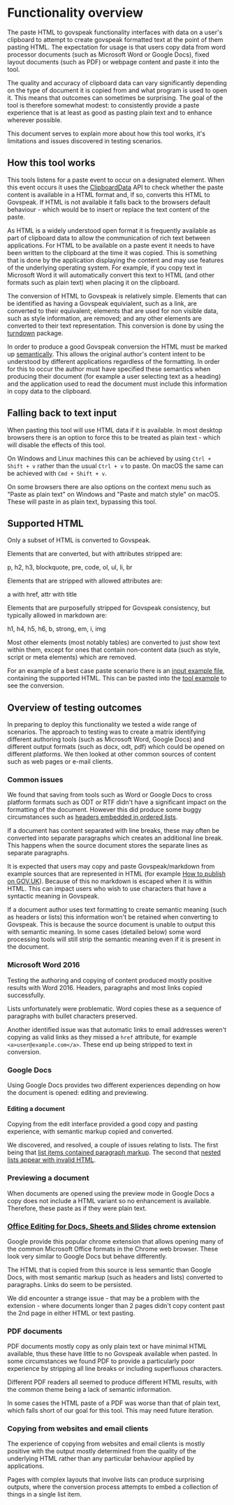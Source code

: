 # Functionality overview

The paste HTML to govspeak functionality interfaces with data on a user's
clipboard to attempt to create govspeak formatted text at the point of them
pasting HTML. The expectation for usage is that users copy data from
word processor documents (such as Microsoft Word or Google Docs),
fixed layout documents (such as PDF) or webpage content and paste it into the
tool.

The quality and accuracy of clipboard data can vary significantly depending on
the type of document it is copied from and what program is used to open it.
This means that outcomes can sometimes be surprising. The goal of the tool is
therefore somewhat modest: to consistently provide a paste experience that is
at least as good as pasting plain text and to enhance wherever possible.

This document serves to explain more about how this tool works, it's limitations
and issues discovered in testing scenarios.

## How this tool works

This tools listens for a paste event to occur on a designated element. When
this event occurs it uses the [ClipboardData][] API to check whether the paste
content is available in a HTML format and, if so, converts this HTML to
Govspeak. If HTML is not available it falls back to the browsers default
behaviour - which would be to insert or replace the text content of the paste.

As HTML is a widely understood open format it is frequently available as part
of clipboard data to allow the communication of rich text between applications.
For HTML to be available on a paste event it needs to have been written to the
clipboard at the time it was copied. This is something that is done by the
application displaying the content and may use features of the underlying
operating system. For example, if you copy text in Microsoft Word it will
automatically convert this text to HTML (and other formats such as plain text)
when placing it on the clipboard.

The conversion of HTML to Govspeak is relatively simple. Elements that can be
identified as having a Govspeak equivialent, such as a link, are converted to
their equivalent; elements that are used for non visible data, such as style
information, are removed; and any other elements are converted to their text
representation. This conversion is done by using the [turndown] package.

In order to produce a good Govspeak conversion the HTML must be marked up
[semantically][semantic-html]. This allows the original author's content intent
to be understood by different applications regardless of the formatting. In
order for this to occur the author must have specified these semantics when
producing their document (for example a user selecting text as a heading) and
the application used to read the document must include this information in
copy data to the clipboard.

## Falling back to text input

When pasting this tool will use HTML data if it is available. In most desktop
browsers there is an option to force this to be treated as plain text - which
will disable the effects of this tool.

On Windows and Linux machines this can be achieved by using `Ctrl + Shift + v`
rather than the usual `Ctrl + v` to paste. On macOS the same can be achieved
with `Cmd + Shift + v`.

On some browsers there are also options on the context menu such as "Paste as
plain text" on Windows and "Paste and match style" on macOS. These will paste
in as plain text, bypassing this tool.

## Supported HTML

Only a subset of HTML is converted to Govspeak.

Elements that are converted, but with attributes stripped are:

p, h2, h3, blockquote, pre, code, ol, ul, li, br

Elements that are stripped with allowed attributes are:

a with href, attr with title

Elements that are purposefully stripped for Govspeak consistency, but typically
allowed in markdown are:

h1, h4, h5, h6, b, strong, em, i, img

Most other elements (most notably tables) are converted to just show text
within them, except for ones that contain non-content data (such as style,
script or meta elements) which are removed.

For an example of a best case paste scenario there is an [input example file][],
containing the supported HTML. This can be pasted into the [tool example][]
to see the conversion.

## Overview of testing outcomes

In preparing to deploy this functionality we tested a wide range of scenarios.
The approach to testing was to create a matrix identifying different
authoring tools (such as Microsoft Word, Google Docs) and different output formats
(such as docx, odt, pdf) which could be opened on different platforms. We then
looked at other common sources of content such as web pages or e-mail clients.

### Common issues

We found that saving from tools such as Word or Google Docs to cross platform
formats such as ODT or RTF didn't have a significant impact on the formatting
of the document. However this did produce some buggy circumstances such as
[headers embedded in ordered lists][headers-in-ordered-lists].

If a document has content separated with line breaks, these may often be
converted into separate paragraphs which creates an additional line break. This
happens when the source document stores the separate lines as separate
paragraphs.

It is expected that users may copy and paste Govspeak/markdown from example
sources that are represented in HTML (for example [How to publish on GOV.UK][]).
Because of this no markdown is escaped when it is within HTML. This can impact
users who wish to use characters that have a syntactic meaning in Govspeak.

If a document author uses text formatting to create semantic meaning (such as
headers or lists) this information won't be retained when converting
to Govspeak. This is because the source document is unable to output this with
semantic meaning. In some cases (detailed below) some word processing tools
will still strip the semantic meaning even if it is present in the document.

### Microsoft Word 2016

Testing the authoring and copying of content produced mostly positive results
with Word 2016. Headers, paragraphs and most links copied successfully.

Lists unfortunately were problematic. Word copies these as a sequence of
paragraphs with bullet characters preserved.

Another identified issue was that automatic links to email addresses weren't
copying as valid links as they missed a `href` attribute, for example
`<a>user@example.com</a>`. These end up being stripped to text in conversion.

### Google Docs

Using Google Docs provides two different experiences depending on how the
document is opened: editing and previewing.

#### Editing a document

Copying from the edit interface provided a good copy and pasting experience,
with semantic markup copied and converted.

We discovered, and resolved, a couple of issues relating to lists. The first
being that [list items contained paragraph markup][li-paragraph]. The
second that [nested lists appear with invalid HTML][gdocs-list-workaround].

### Previewing a document

When documents are opened using the preview mode in Google Docs a copy does not
include a HTML variant so no enhancement is available. Therefore, these paste
as if they were plain text.

### [Office Editing for Docs, Sheets and Slides][office-extension] chrome extension

Google provide this popular chrome extension that allows opening many of the
common Microsoft Office formats in the Chrome web browser. These look very
similar to Google Docs but behave differently.

The HTML that is copied from this source is less semantic than Google Docs,
with most semantic markup (such as headers and lists) converted to paragraphs.
Links do seem to be persisted.

We did encounter a strange issue - that may be a problem with the extension -
where documents longer than 2 pages didn't copy content past the 2nd page in
either HTML or text pasting.

### PDF documents

PDF documents mostly copy as only plain text or have minimal
HTML available, thus these have little to no Govspeak available when
pasted. In some circumstances we found PDF to provide a particularly poor
experience by stripping all line breaks or including superfluous characters.

Different PDF readers all seemed to produce different HTML results, with the
common theme being a lack of semantic information.

In some cases the HTML paste of a PDF was worse than that of plain text, which
falls short of our goal for this tool. This may need future iteration.

### Copying from websites and email clients

The experience of copying from websites and email clients is mostly positive
with the output mostly determined from the quality of the underlying HTML
rather than any particular behaviour applied by applications.

Pages with complex layouts that involve lists can produce surprising outputs,
where the conversion process attempts to embed a collection of things in a
single list item.

[ClipboardData]: https://developer.mozilla.org/en-US/docs/Web/API/ClipboardEvent/clipboardData
[turndown]: https://github.com/domchristie/turndown
[semantic-html]: https://www.lifewire.com/why-use-semantic-html-3468271
[input example file]: https://alphagov.github.io/paste-html-to-govspeak/input.html
[tool example]: https://alphagov.github.io/paste-html-to-govspeak/
[headers-in-ordered-lists]: https://github.com/alphagov/paste-html-to-govspeak/pull/25/commits/79320643bd8999e9ea646ea1342962fe184cdc95
[How to publish on GOV.UK]: https://www.gov.uk/guidance/how-to-publish-on-gov-uk/markdown
[office-extension]: https://chrome.google.com/webstore/detail/office-editing-for-docs-s/gbkeegbaiigmenfmjfclcdgdpimamgkj
[li-paragraph]: https://github.com/alphagov/paste-html-to-govspeak/pull/23/commits/4f0708be72dc72a81cd6d459d1d71dc69fc68d9a
[gdocs-list-workaround]: https://github.com/alphagov/paste-html-to-govspeak/pull/26/commits/b61c64653b2c57cfd529285fdcd267b64cbcad81
